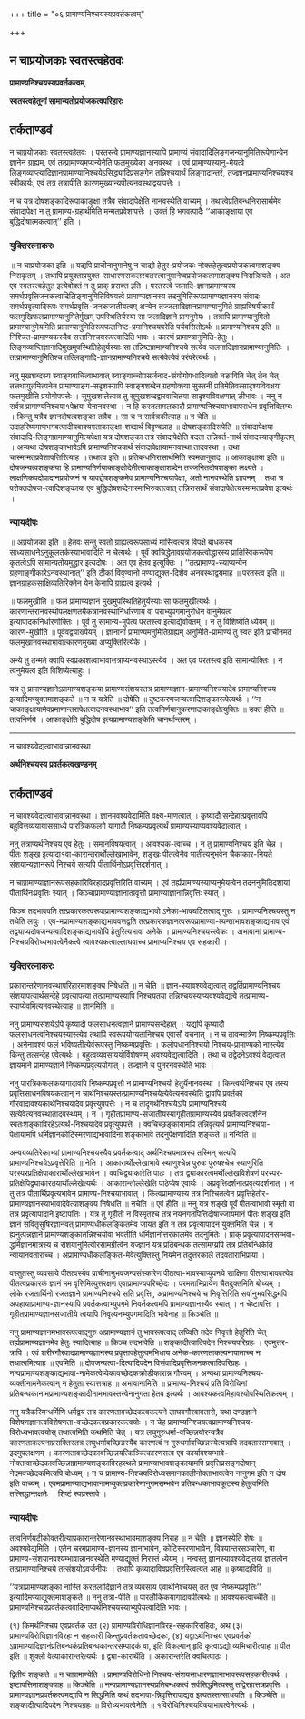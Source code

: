 +++
title = "०६ प्रामाण्यनिश्चयस्यप्रवर्तकत्वम्"

+++


## न चाप्रयोजकाः स्वतस्त्वहेतवः

**प्रामाण्यनिश्चयस्यप्रवर्तकत्वम्**

**स्वतस्त्वहेतूनां सामान्यतोप्रयोजकत्वपरिहारः**

## **तर्कताण्डवं**

न चाप्रयोजकाः स्वतस्त्वहेतवः । परतस्त्वे प्रामाण्यज्ञानस्यापि प्रामाण्यं संवादादिलिङ्गजन्यानुमितिरूपेणान्येन ज्ञानेन ग्राह्यम्, एवं तत्प्रामाण्यमप्यन्येनेति फलमुख्येका अनवस्था । एवं प्रामाण्यस्यानु-मेयत्वे लिङ्गव्याप्त्यादिज्ञानप्रामाण्यानिश्चयेऽसिद्ध्यादिप्रसङ्गेन तन्निश्चयार्थं लिङ्गाद्यन्तरं, तज्ज्ञानप्रामाण्यनिश्चयश्च स्वीकार्यः, एवं तत्र तत्रापीति कारणमुख्यान्यपीत्यनवस्थाद्वयापत्तेः ।

न च यत्र दोषशङ्कादिरूपाकाङ्क्षा तत्रैव संवादापेक्षेति नानवस्थेति वाच्यम् । तथात्वेप्रतिबन्धनिरासार्थमेव संवादापेक्षा न तु प्रामाण्य-ग्रहार्थमिति मन्मतप्रवेशापत्तेः । उक्तं हि भगवत्पादैः ‘‘आकाङ्क्षाया एव बुद्धिदोषात्मकत्वात्’’ इति ।

### **युक्तिरत्नाकरः**

॥ न चाप्रयोजका इति ॥ यद्यपि प्राचीनानुमानेषु न चाद्यो हेतुर-प्रयोजकः नोक्तहेतुत्वप्रयोजकत्वमाशङ्क्य निराकृतम् । तथापि प्रयुक्ताप्रयुक्त-साधारणसकलस्वतस्त्वानुमानेष्वप्रयोजकतामाशङ्क्य निराक्रियते । अत एव स्वतस्त्वहेतुत इत्येवोक्तं न तु प्राक् प्रसक्त इति । परतस्त्वे जलादि-ज्ञानप्रामाण्यस्य समर्थप्रवृत्तिजनकत्वादिलिङ्गानुमितिविषयत्वे प्रामाण्यज्ञानस्य तदनुमितिरूपप्रामाण्यज्ञानस्य संवादः समर्थप्रवृत्यादिरूपः समर्थप्रवृत्ति-जनकजातीयत्वम् अन्येन तज्जलादिज्ञानप्रामाण्यानुमिते ग्राह्यविषयीकार्यं फलमुखिफलप्रामाण्यानुमितेर्मुखम् उपस्थितिर्यस्या सा जलादिज्ञाने प्रागनुमेयः । तत्रापि प्रामाण्यानुमितो प्रामाण्यानुमेयमिति प्रामाण्यानुमितिरूपफलनिष्ट-प्रमानिश्चयपरेति पर्यवसितोऽर्थः ॥ प्रामाण्यनिश्चय इति ॥ निश्चित-प्रामाण्यकस्यैव सत्तानिश्चयरूपत्वादिति भावः । कारणं प्रामाण्यानुमिति-हेतुः । लिङ्गव्याप्तिज्ञानादिमुखमुपस्थितिहेतुर्यस्याः सा तन्निष्टप्रामाण्यनिश्चये सत्येव जलनादिज्ञानप्रामाण्यानुमितिः । तत्प्रामाण्यानुमितिश्च तल्लिङ्गादि-ज्ञानप्रामाण्यनिश्चये सत्येवेत्येवं परंपरेत्यर्थः ।

ननु मुखशब्दस्य स्वाङ्गवाचित्वाभावात् स्वाङ्गाच्चोपसर्जनाद-संयोगोपधादित्यतो नङाविति चेत् तेन चेत् तत्तथायुतमित्यनेन प्रामाण्याङ्ग-सदृशस्यापि स्वाङ्गशब्देन ग्रहणोक्त्या सुस्तनी प्रतिमेतिवत्सादृश्यविवक्षया फलमुखीति प्रयोगोपपत्तेः । सुमुखशालेत्यत्र तु सुमुखशब्दद्वारवाचितया सादृश्यविवक्षणात् ङीभावः । ननु न सर्वत्र प्रामाण्यनिश्चया१पेक्षया येनानवस्था । न हि करतलामलकादौ प्रामाण्यनिश्चयाभावापराधेन प्रवृत्तिविलम्बः । किन्तु यत्रैव ज्ञानदोषत्वशङ्का तत्रैव । सा च न सार्वत्रकीत्याह ॥ न चेति ॥ उदाहरिष्यमाणभगवत्पादीयवाक्यगताकाङ्क्षा-शब्दार्थं विवृण्वन्नाह ॥ दोषशङ्कादिरूपेति ॥ संवादापेक्षया संवादादि-लिङ्गप्रामाण्यानुमित्यपेक्षा यत्र दोषशङ्का तत्र संवादापेक्षेति वदता तन्निवर्त-नार्थं संवादस्याङ्गीकृतम् । अन्यथा दोषशङ्काभावेऽपि प्रामाण्यनिश्चयार्थं संवादापेक्षायामनवस्था तादवस्था । तथा चास्मन्मतप्रवेशापत्तिरित्याह ॥ तथात्व इति ॥ प्रतिबन्धनिरासार्थमिति स्वमतानुवादः ॥ आकाङ्क्षाया इति ॥ दोषजन्यत्वशङ्कया हि प्रामाण्यनिर्णयाकाङ्क्षोदेतीत्याकाङ्क्षाशब्देन तज्जनितदोषशङ्का लक्ष्यते । लाक्षणिकपदोपादानप्रयोजनं च यावद्दोषशङ्कमेव प्रामाण्यनिश्चयापेक्षा, अतो नानवस्थेति ज्ञापनम् । तथा च परोक्तदोषज-त्वादिशङ्काया एव बुद्धिदोषशब्देनास्माभिरुक्तत्वात् तन्निरासार्थं संवादापेक्षेत्यस्मन्मतप्रवेश इत्यर्थः ।

### **न्यायदीपः**

॥ अप्रयोजका इति ॥ हेतवः सन्तु स्वतो ग्राह्यत्वरूपसाध्यं मास्त्वित्यत्र विपक्षे बाधकस्य साध्यसाधनेऽनुकूलतर्कस्याभावादिति न चेत्यर्थः । पूर्वं क्वचिद्धेतावप्रयोजकत्वोद्धारस्य प्रातिस्विकरूपेण कृतत्वेऽपि सामान्यतोयमुद्धार इत्यदोषः । अत एव हेतव इत्युक्तिः । ‘‘तत्प्रामाण्य-स्याप्यन्येन ग्रहणाङ्गीकारेऽनवस्थानात्’’ इति टीकां विवृण्वानो मण्याद्युक्त-दिशैव अनवस्थाद्वयमाह ॥ परतस्त्व इति ॥ ज्ञानग्राहकसाक्षिव्यतिरिक्तेन येन केनापि ग्राह्यत्व इत्यर्थः ।

॥ फलमुखीति ॥ फलं प्रामाण्यज्ञानं मुखमुपस्थितिहेतुर्यस्याः सा फलमुखीत्यर्थः । कारणान्तरानवस्थोपलक्षणतयैकत्रानवस्थानिर्धारणाय वा पराभ्युपगमानुरोधेन वानुमेयत्व इत्यापादकनिर्धारणोक्तिः । पूर्वं तु सामान्य-मुपेत्य परतस्त्व इत्याद्येवोक्तम् । न तु विशिष्येति ध्येयम् ॥ कारण-मुखीति ॥ पूर्ववद्व्याख्येयम् । ज्ञानानां प्रामाण्यमनुमितिग्राह्यम् अनुमिति-प्रामाण्यं तु स्वत इति प्राचीनमते फलमुखानवस्थाभावात्कारणमुख्या अप्युक्तिरित्येके ।

अन्ये तु तन्मते क्वापि स्वप्रकाशत्वाभावात्तत्राप्यनवस्थाऽस्त्येव । अत एव परतस्त्व इति सामान्योक्तिः । न त्वनुमेयत्व इति विशिष्येत्याहुः ।

यत्र तु प्रामाण्यज्ञानेऽप्रामाण्यशङ्कया प्रामाण्यसंशयस्तत्र प्रामाण्यज्ञान-प्रामाण्यनिश्चयादेव प्रामाण्यनिश्चय इत्यादिमण्युक्तमाशङ्कते ॥ न च यत्रेति ॥ दोषेति ॥ दुष्टकरणजन्यत्वादिशङ्कारूपेत्यर्थः । ‘‘न चाकाङ्क्षायामेवप्रमाणान्तरापेक्षत्वादनवस्थाभाव’’ इति तत्वनिर्णयानुकरणादाकाङ्क्षेत्युक्तिः ॥ उक्तं हीति ॥ तत्वनिर्णये । आकाङ्क्षेति बुद्धिदोष इत्यप्रामाण्यशङ्केति चानर्थान्तरम् ।

------------------------------------------------------------------------

न चावश्यवेद्यत्वाभावान्नानवस्था

**अर्थनिश्चयस्य प्रवर्तकत्वखण्डनम्**

## **तर्कताण्डवं**

न चावश्यवेद्यत्वाभावान्नानवस्था । ज्ञानमवश्यवेद्यमिति वक्ष्य-माणत्वात् । कृष्यादौ सन्देहात्प्रवृत्तावपि बहुवित्तव्ययायाससाध्ये पारत्रिकफलगे यागादौ निष्कम्पप्रवृत्यर्थं प्रामाण्यस्याप्यवश्यवेद्यत्वात् ।

ननु तत्राप्यर्थनिश्चय एव हेतुः । समानविषयत्वात् । आवश्यक-त्वाच्च । न तु प्रामाण्यनिश्चय इति चेन्न । पीतः शङ्ख इत्यादा१वा-कारान्तरार्थोल्लेखाभावेन, शङ्खः पीतत्वेनैव भातीत्यनुभवेन चैकाकार-नियते संशयान्यज्ञानरूपे निश्चये सत्यपि पीतार्थिनोऽप्रवृत्तिदर्शनात् ।

न चाप्रामाण्याज्ञानरूपसहकारिविरहादप्रवृत्तिरिति वाच्यम् । एवं तर्ह्यप्रामाण्यस्याप्यनुमेयत्वेन तदननुमितिदशायां पीतार्थिनःप्रवृत्तिः स्यात् । किञ्चाप्रामाण्याज्ञानात्प्रवृत्तौ प्रामाण्याज्ञानान्निवृत्तिः स्यात् ।

किञ्च तदभाववति तत्प्रकारकत्वरूपाप्रामाण्यशङ्काद्यभावो ऽनेका-भावघटितत्वाद् गुरुः । प्रामाण्यनिश्चयस्तु न तथेति लघुः । एव-मप्रामाण्यशङ्काद्यभाववत्तद्वति तत्प्रकारकज्ञानत्वरूपप्रामाण्या-त्यन्ताभावशङ्काद्यभाव एवं तद्व्याप्यदोषजन्यत्वादिशङ्काद्यभावोपि हेतुरित्यभावा अनेके । प्रामाण्यनिश्चयस्त्वेकः । अभावानां प्रामाण्य-निश्चयविरोध्यभावत्वेनैकत्वे त्वावश्यकत्वाल्लाघवाच्च प्रामाण्यनिश्चय एव सहकारी ।

### **युक्तिरत्नाकरः**

प्रकारान्तरेणानवस्थापरिहारमाशङ्क्य निषेधति ॥ न चेति ॥ ज्ञान-स्यावश्यवेद्यत्वात् तद्वर्तिप्रामाण्यनिश्चय संशयापत्यार्थसन्देहे प्रवृत्यापत्या तत्प्रामाण्यस्यापि निश्चयतया तन्निश्चयस्याप्यवश्यवेद्यत्वे तत्प्रामाण्य-स्याप्येवमित्यनवस्थेत्याह ॥ ज्ञानमिति ॥

ननु प्रामाण्यसंशयेऽपि कृष्यादौ फलसाधनत्वज्ञाने प्रामाण्यसन्देहात् । यद्यपि कृष्यादौ फलसाधनत्वनिश्चयस्यास्त्येव तथापि स्वरूपयोग्यतानिश्चय एवासौ वचनात् । न च तावन्मात्रेण निष्कम्पप्रवृत्तिः । अनेनावश्यं फलं भविष्यतीत्येवंरूपस्तु निष्कम्पप्रवृत्तिः । फलोपधाननिश्चयो निश्चय-प्रामाण्यको नास्त्येव । किन्तु तत्सन्देह एवेत्यर्थः । बहुत्वव्यवसाययोर्विशेषणम् अवश्यवेद्यत्वादिति । तथा च तद्वेदनेऽवश्यं वेद्यत्वात ज्ञायमाने प्रामाण्यज्ञाने निष्कम्पप्रवृत्ययोगात् । तज्ज्ञाने च पुनरनवस्थेति भावः ।

ननु पारत्रिकफलकयागादावपि निष्कम्पप्रवृत्तौ न प्रामाण्यनिश्चयो हेतुर्येनानवस्था । किन्त्वर्थनिश्चय एव तस्य प्रवृत्तिसाधनविषयकत्वान् न चार्थनिश्चयस्तत्प्रामाण्यनिश्चयेत्येवेत्यनवस्थेति द्वावपि प्रवर्तकौ गौरवादावश्यकार्थनिश्चयादेव प्रवृत्त्युपपत्तेः । न च तादृगर्थनिश्चयेऽपि प्रामाण्यनिश्चये सत्येवेत्यनवस्थातादवस्थ्यम् । न । गृहीतप्रामाण्य-सजातीयस्यागृहीतप्रामाण्यस्यैव प्रवर्तकत्वदर्शनेन स्वतःशङ्काविरहेऽत्यर्थ-निश्चयादेव प्रवृत्युपपत्तेः । क्वचिच्छङ्कायामपि तन्निवृत्यर्थं प्रामाण्यनिश्चया-पेक्षायामपि धर्मिज्ञानकोटिस्मरणाद्यभावादिना शङ्काभावे तदनुपेक्षणादिति शङ्कते ॥ नन्विति ॥

अन्वयव्यतिरेकाभ्यां प्रामाण्यनिश्चयस्यैव प्रवर्तकत्वाद् अर्थनिश्चयमात्रस्य तस्मिन् सत्यपि प्रामाण्यनिश्चयेऽप्रवृत्तेरिति ॥ नेति ॥ आकारार्थोल्लेखाभावे स्थाणुश्चेन्न पुरुषः पुरुषश्चेन्न स्थाणुरिति परस्परप्रतिक्षेपाकारार्थोल्लेखाभावेन । क्वचिद्व्याकारेति पाठः । तत्र द्व्याकारत्वमर्थोल्लेखविशेषणं परस्पर-प्रतिक्षेपिद्व्याकारतयार्थोल्लेखेत्यर्थः । आकारान्तोल्लेखेति पाठेप्येष एवार्थः । अप्रवृत्तिदर्शनात्प्रवृत्यदर्शनात् । न तु तत्र पीतार्थिप्रवृत्यभावेन प्रामाण्य-निश्चयाभावात् । किंत्वप्रामाण्यस्य तत्र निश्चितत्वेन प्रवृत्तिहेतोर-प्रामाण्यज्ञानस्याभावादेवेत्याशङ्क्य निषेधति ॥ नचेति ॥ एवं हीति ॥ ननु यत्र शङ्खे पूर्वं पीतत्वाभावो स्मृतो वा तत्र प्रवृत्यापादाने इष्टापत्तिः । यत्र तु गृहीतो न विस्मृतश्च तत्र नयनगतपित्तिदोषाज्जायमानं पीतः शङ्ख इति ज्ञानं सवितृसुषिरज्ञानवत् प्रामाण्यधीकलङ्कितमेव जायत इति न तत्र प्रवृत्यापादनं युक्तमिति चेन्न । न ह्यनुत्पन्नज्ञाने प्रामाण्यशङ्कातन्निश्चयोवा भवतीति धर्मिज्ञानोत्तरकालमेव तदनुमितेः । प्राक् प्रवृत्यापादनसम्भवा-द्धर्मिज्ञानमात्रस्य च संशयानुमित्योरसामग्रीत्वेन यज्ज्ञानं यत्र प्रतिबन्धकं तत्सामग्य्रपि तत्र प्रतिबन्धिकेति न्यायानवताराच्च । अप्रामाण्यधीकलङ्कित-मेवेत्युक्तिस्तु नियमेन तदुत्तरकाले तदवताराभिप्राया ।

वस्तुतस्तु व्यवसाये पीतत्वस्येव प्राचीनानुभवजन्यसंस्कारेण पीतत्वा-भावस्याप्युपनये साक्षिणा पीतत्वाभाववत्येव पीतत्वप्रकारकं ज्ञानं मम वृत्तिमित्युत्तरक्षण एवाप्रामाण्यपरिच्छेदः । परमताभिप्रायेण चैतदुक्तमिति बोध्यम् । लोके रजतार्थिनो रजतज्ञाने प्रामाण्यनिश्चये सति प्रवृत्तिः, अप्रामाण्यनिश्चये च निवृत्तिरिति सर्वानुभवसिद्धमपि अपहायाप्रामाण्य-ज्ञानस्यापि प्रवर्तकत्वाभ्युपगमे निवर्तकत्वमपि प्रामाण्यज्ञानस्यैव स्यात् । न चेष्टापत्तिः । गृहीतप्रामाण्यज्ञानसजातीये त्वयापि निवृत्यनभ्युपगमादिति भावेनाह ॥ किञ्चेति ॥

ननु प्रामाण्यज्ञानमभावरूपत्वाद्गुरु अप्रामाण्यज्ञानं तु भावरूपत्वाद् लघ्विति तदेव निवृत्तौ हेतुरिति चेत् तर्ह्यप्रामाण्यज्ञानमेव हेतुः स्यादित्याह ॥ किञ्च तदभावेति ॥ शङ्कादीत्यादिपदेन निश्चयपरिग्रहः । एवमुत्तर-त्रापि । एवं शरीरगौरवादप्रामाण्यज्ञानस्य प्रवृत्तावहेतुत्वमभिधाय अनेक-कारणताकल्पनापाताच्च न तथात्वमित्याह ॥ एवमिति ॥ दोषजन्यत्वा-दित्यादिपदेन विसंवादिप्रवृत्तिजनकत्वादिपरिग्रहः । नन्वप्रामाण्यशङ्काद्यभावा-नामेकत्वेप्येकावच्छेदकक्रोडीकारान्न गौरवम् । अन्यथा प्रामाण्यनिश्चय-व्यक्तीनामनेकत्वान् न हेतुता स्यात्तत्राह ॥ अभावानामिति ॥ प्रामाण्य-निश्चयं प्रति विरोधिनां प्रतिबन्धकानामप्रामाण्यशङ्कादीनामभावस्तत्त्वेनानुगता हेतव इत्यर्थः । आवश्यकत्वमिहावश्योपस्थितिकत्वम् ।

ननु यत्रैकस्मिन्धर्मिणि धर्मद्वयं तत्र कारणतावच्छेदकत्वकल्पने लाघवगौरवावतारो, यथा दण्डज्ञाने विशेषणज्ञानत्वविशेषणता-वच्छेदकत्वप्रकारकत्वयोः । न चेह प्रामाण्यनिश्चयत्वप्रामाण्यनिश्चय-विरोध्यभावत्वयोस् तथात्वमिति कथमिति चेत् । यत्र लघुगुरुधर्मा-वच्छिन्नयोरन्यत्रैव कारणताकल्पनाप्रसक्तिस्तत्र लघुधर्मावच्छिन्नस्यैव कारणत्वं न गुरुधर्मावच्छिन्नस्येत्यत्रापि तदवतारसम्भवात् । इदमुपलक्षणम् । कारणतावच्छेदकावच्छिन्नयत्किञ्चित्कारणसत्व एव कार्यावश्यम्भावे-नोक्तावाच्छेदकावच्छिन्नाप्रामाण्यशङ्काविरहस्थले प्रामाण्याभावशङ्कायामपि प्रवृत्तिप्रसङ्गदोषान् नेदमवच्छेदकमित्यपि बोध्यम् । न च प्रामाण्य-निश्चयविरोध्यसमानकालीनोक्ताभावत्वेन नानुगम इति न दोष इति वाच्यम् । एवमप्रामाण्याद्यभावानामप्युक्तप्रकारेणानुगमसम्भवेन प्रतिबन्धकाभावकूटस्य हेतुत्वमिति तत्सिद्धान्तक्षतेः । शिष्टं स्वप्रस्तावे ।

### **न्यायदीपः**

तत्वनिर्णयटीकोक्तरीत्याप्रकारान्तरेणानवस्थाभावमाशङ्क्य निराह ॥ न चेति ॥ ज्ञानस्येति शेषः ॥ अवश्यवेद्यमिति ॥ एतेन चरमप्रामाण्य-ज्ञानस्य ज्ञानाभावेन, कोटिस्मरणाभावेन, विषयान्तरसञ्चारेण, वा प्रामाण्य-संशयानवश्यम्भावान्नानवस्थेति मण्याद्युक्तं निरस्तं ध्येयम् । नन्वस्तु ज्ञानस्यावश्यवेद्यतया ज्ञातत्वेन तत्प्रामाण्यानिश्चये तत्संशयोऽवर्जनीयः । तथापि कृष्यादाविवप्रवृत्तिरस्त्वित्यत आह ॥ कृष्यादाविति ॥

‘‘यत्राप्रामाण्यशङ्का नास्ति करतलादिज्ञाने तत्र व्यवसाय एवार्थनिश्चयस् तत एव निष्कम्पप्रवृत्तिः’’ इत्यादिमण्याद्युक्तमाशङ्कते ॥ ननु तत्रा-पीति ॥ पारलौकिकयागादावपीत्यर्थः ॥ आवश्यकत्वाच्चेति ॥ प्रामाण्यनिश्चयप्रवर्तकत्ववादिनाप्यर्थनिश्चयस्याभ्युपेयत्वादिति भावः ।

(१) किमर्थनिश्चय एवप्रवर्तक उत (२) प्रामाण्यविरोधिज्ञानविरह-सहकारिसहितः, अथ (३) प्रामाण्यविरोधिज्ञानविरहः न सहकारी किन्तुप्रवर्तकतावच्छेदकः, (४) यद्वाऽर्थनिश्चय एवप्रवर्तको ऽप्रामाण्यादिज्ञानंप्रतिबन्धकंप्रतिबन्धकान्तरसम्पादकं वा, इति विकल्पान् हृदि कृत्वाऽद्यो व्यभिचारीत्याह ॥ पीत इति ॥ शुक्लो वेत्याकारान्तरेत्यर्थः ॥ द्व्या-कारार्थेति ॥ अकारान्तरेति क्वचित्पाठः ।

द्वितीयं शङ्कते ॥ न चाप्रामाण्येति ॥ प्रामाण्यविरोधिनो निश्चय-संशयसाधारणज्ञानाभावरूपसहकारीत्यर्थः । इष्टापत्तिमाशङ्क्याह ॥ किञ्चेति ॥ नन्वप्रामाण्यज्ञानस्यप्रतिबन्धकत्वं सर्वसिद्धमित्यस्तु तद्विरहात्तत्रप्रवृत्तिः । प्रामाण्यज्ञानप्रवर्तकत्वमद्यापि न सिद्धमिति कथं तदभावा-न्निवृत्तिरापाद्यत इत्यतस्तत्साधयति ॥ किञ्चेति ॥ शङ्कादीत्यादिपदेन निश्चयग्रहः ॥ विरोध्यभावत्वेनेति ॥ १विरोधिनिश्चयविषयाभावत्वेनेत्यर्थः ।

